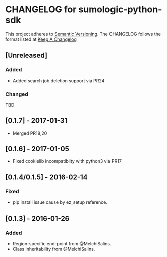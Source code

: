 # CHANGELOG for sumologic-python-sdk 
This project adheres to [Semantic Versioning](http://semver.org/). The CHANGELOG follows the format listed at [Keep A Changelog](http://keepachangelog.com/)

## [Unreleased]
### Added
- Added search job deletion support via PR24

### Changed
TBD

## [0.1.7] - 2017-01-31
- Merged PR18,20

## [0.1.6] - 2017-01-05
- Fixed cookielib incompatiblity with python3 via PR17

## [0.1.4/0.1.5] - 2016-02-14
### Fixed
- pip install issue cause by ez_setup reference.

## [0.1.3] - 2016-01-26
### Added
- Region-specific end-point from @MelchiSalins.
- Class inheritability from @MelchiSalins.
